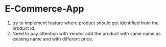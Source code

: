 # E-Commerce-App

1. try to implement feature where product should get identified from the product id.
2. Need to pay attention with vendor add the product with same name as existing name and with different price.